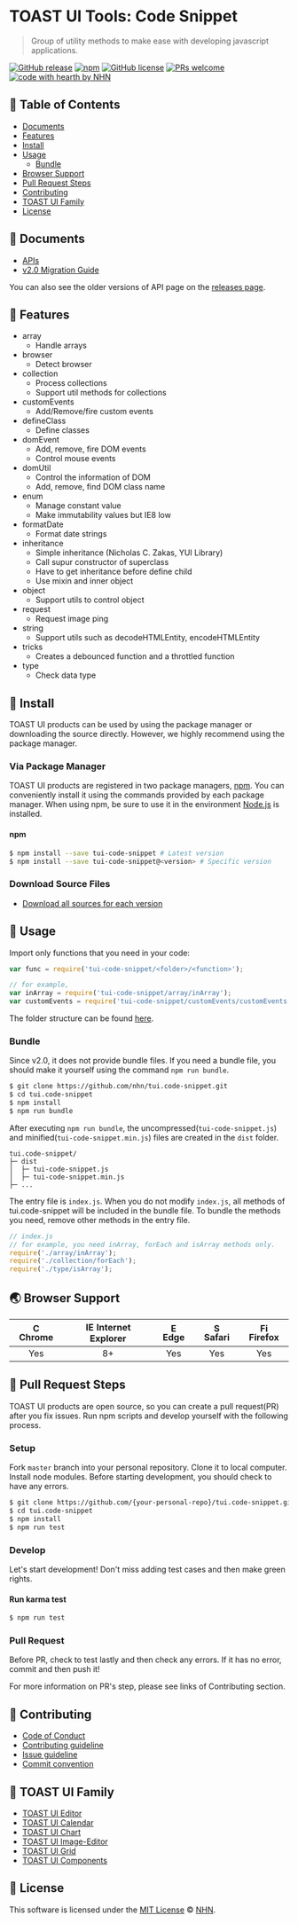 # TOAST UI Tools: Code Snippet
> Group of utility methods to make ease with developing javascript applications.

[![GitHub release](https://img.shields.io/github/release/nhn/tui.code-snippet.svg)](https://github.com/nhn/tui.code-snippet/releases/latest)
[![npm](https://img.shields.io/npm/v/tui-code-snippet.svg)](https://www.npmjs.com/package/tui-code-snippet)
[![GitHub license](https://img.shields.io/github/license/nhn/tui.code-snippet.svg)](https://github.com/nhn/tui.code-snippet/blob/production/LICENSE)
[![PRs welcome](https://img.shields.io/badge/PRs-welcome-ff69b4.svg)](https://github.com/nhn/tui.code-snippet/labels/help%20wanted)
[![code with hearth by NHN](https://img.shields.io/badge/%3C%2F%3E%20with%20%E2%99%A5%20by-NHN-ff1414.svg)](https://github.com/nhn)


## 🚩 Table of Contents
* [Documents](#-documents)
* [Features](#-features)
* [Install](#-install)
* [Usage](#-usage)
  * [Bundle](#bundle)
* [Browser Support](#-browser-support)
* [Pull Request Steps](#-pull-request-steps)
* [Contributing](#-contributing)
* [TOAST UI Family](#-toast-ui-family)
* [License](#-license)


## 📙 Documents

* [APIs](https://nhn.github.io/tui.code-snippet/latest/)
* [v2.0 Migration Guide](https://github.com/nhn/tui.code-snippet/blob/v2.1.0/docs/v2.0-migration-guide.md)

You can also see the older versions of API page on the [releases page](https://github.com/nhn/tui.code-snippet/releases).


## 🎨 Features

* array
  * Handle arrays
* browser
  * Detect browser
* collection
  * Process collections
  * Support util methods for collections
* customEvents
  * Add/Remove/fire custom events
* defineClass
  * Define classes
* domEvent
  * Add, remove, fire DOM events
  * Control mouse events
* domUtil
  * Control the information of DOM
  * Add, remove, find DOM class name
* enum
  * Manage constant value
  * Make immutability values but IE8 low
* formatDate
  * Format date strings
* inheritance
  * Simple inheritance (Nicholas C. Zakas, YUI Library)
  * Call supur constructor of superclass
  * Have to get inheritance before define child
  * Use mixin and inner object
* object
  * Support utils to control object
* request
  * Request image ping
* string
  * Support utils such as decodeHTMLEntity, encodeHTMLEntity
* tricks
  * Creates a debounced function and a throttled function
* type
  * Check data type


## 💾 Install

TOAST UI products can be used by using the package manager or downloading the source directly. However, we highly recommend using the package manager.

### Via Package Manager

TOAST UI products are registered in two package managers, [npm](https://www.npmjs.com/).
You can conveniently install it using the commands provided by each package manager.
When using npm, be sure to use it in the environment [Node.js](https://nodejs.org/) is installed.

#### npm

``` sh
$ npm install --save tui-code-snippet # Latest version
$ npm install --save tui-code-snippet@<version> # Specific version
```

### Download Source Files

* [Download all sources for each version](https://github.com/nhn/tui.code-snippet/releases)


## 🔨 Usage

Import only functions that you need in your code:

```javascript
var func = require('tui-code-snippet/<folder>/<function>');

// for example,
var inArray = require('tui-code-snippet/array/inArray');
var customEvents = require('tui-code-snippet/customEvents/customEvents');
```

The folder structure can be found [here](https://github.com/nhn/tui.code-snippet/tree/master).

### Bundle

Since v2.0, it does not provide bundle files. If you need a bundle file, you should make it yourself using the command `npm run bundle`.

```sh
$ git clone https://github.com/nhn/tui.code-snippet.git
$ cd tui.code-snippet
$ npm install
$ npm run bundle
```

After executing `npm run bundle`, the uncompressed(`tui-code-snippet.js`) and minified(`tui-code-snippet.min.js`) files are created in the `dist` folder.

```
tui.code-snippet/
├─ dist
│  ├─ tui-code-snippet.js
│  ├─ tui-code-snippet.min.js
├─ ...
```

The entry file is `index.js`. When you do not modify `index.js`, all methods of tui.code-snippet will be included in the bundle file. To bundle the methods you need, remove other methods in the entry file.

```javascript
// index.js
// for example, you need inArray, forEach and isArray methods only.
require('./array/inArray');
require('./collection/forEach');
require('./type/isArray');
```


## 🌏 Browser Support

| <img src="https://user-images.githubusercontent.com/1215767/34348387-a2e64588-ea4d-11e7-8267-a43365103afe.png" alt="Chrome" width="16px" height="16px" /> Chrome | <img src="https://user-images.githubusercontent.com/1215767/34348590-250b3ca2-ea4f-11e7-9efb-da953359321f.png" alt="IE" width="16px" height="16px" /> Internet Explorer | <img src="https://user-images.githubusercontent.com/1215767/34348380-93e77ae8-ea4d-11e7-8696-9a989ddbbbf5.png" alt="Edge" width="16px" height="16px" /> Edge | <img src="https://user-images.githubusercontent.com/1215767/34348394-a981f892-ea4d-11e7-9156-d128d58386b9.png" alt="Safari" width="16px" height="16px" /> Safari | <img src="https://user-images.githubusercontent.com/1215767/34348383-9e7ed492-ea4d-11e7-910c-03b39d52f496.png" alt="Firefox" width="16px" height="16px" /> Firefox |
| :---------: | :---------: | :---------: | :---------: | :---------: |
| Yes | 8+ | Yes | Yes | Yes |


## 🔧 Pull Request Steps

TOAST UI products are open source, so you can create a pull request(PR) after you fix issues.
Run npm scripts and develop yourself with the following process.

### Setup

Fork `master` branch into your personal repository.
Clone it to local computer. Install node modules.
Before starting development, you should check to have any errors.

``` sh
$ git clone https://github.com/{your-personal-repo}/tui.code-snippet.git
$ cd tui.code-snippet
$ npm install
$ npm run test
```

### Develop

Let's start development!
Don't miss adding test cases and then make green rights.

#### Run karma test

``` sh
$ npm run test
```

### Pull Request

Before PR, check to test lastly and then check any errors.
If it has no error, commit and then push it!

For more information on PR's step, please see links of Contributing section.


## 💬 Contributing
* [Code of Conduct](https://github.com/nhn/tui.code-snippet/blob/master/CODE_OF_CONDUCT.md)
* [Contributing guideline](https://github.com/nhn/tui.code-snippet/blob/master/CONTRIBUTING.md)
* [Issue guideline](https://github.com/nhn/tui.code-snippet/blob/master/docs/ISSUE_TEMPLATE.md)
* [Commit convention](https://github.com/nhn/tui.code-snippet/blob/master/docs/COMMIT_MESSAGE_CONVENTION.md)


## 🍞 TOAST UI Family

* [TOAST UI Editor](https://github.com/nhn/tui.editor)
* [TOAST UI Calendar](https://github.com/nhn/tui.calendar)
* [TOAST UI Chart](https://github.com/nhn/tui.chart)
* [TOAST UI Image-Editor](https://github.com/nhn/tui.image-editor)
* [TOAST UI Grid](https://github.com/nhn/tui.grid)
* [TOAST UI Components](https://github.com/nhn)


## 📜 License
This software is licensed under the [MIT License](https://github.com/nhn/tui.code-snippet/blob/master/LICENSE) © [NHN](https://github.com/nhn).